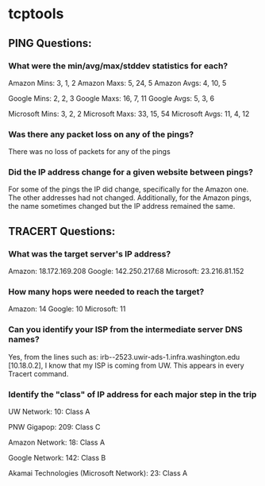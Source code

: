 # tcptools

## PING Questions:

### What were the min/avg/max/stddev statistics for each?

Amazon Mins: 3, 1, 2
Amazon Maxs: 5, 24, 5
Amazon Avgs: 4, 10, 5

Google Mins: 2, 2, 3
Google Maxs: 16, 7, 11
Google Avgs: 5, 3, 6

Microsoft Mins: 3, 2, 2
Microsoft Maxs: 33, 15, 54
Microsoft Avgs: 11, 4, 12

### Was there any packet loss on any of the pings?

There was no loss of packets for any of the pings

### Did the IP address change for a given website between pings?

For some of the pings the IP did change, specifically for the Amazon one. The other addresses had not changed. Additionally, for the Amazon pings, the name sometimes changed but the IP address remained the same.

## TRACERT Questions:

### What was the target server's IP address?

Amazon: 18.172.169.208
Google: 142.250.217.68
Microsoft: 23.216.81.152

### How many hops were needed to reach the target?

Amazon: 14
Google: 10
Microsoft: 11

### Can you identify your ISP from the intermediate server DNS names?

Yes, from the lines such as: irb--2523.uwir-ads-1.infra.washington.edu [10.18.0.2], I know that my ISP is coming from UW. This appears in every Tracert command.

### Identify the "class" of IP address for each major step in the trip

UW Network:
10: Class A

PNW Gigapop:
209: Class C

Amazon Network:
18: Class A

Google Network:
142: Class B

Akamai Technologies (Microsoft Network):
23: Class A
